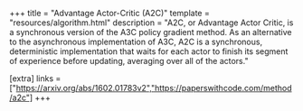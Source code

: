+++
title = "Advantage Actor-Critic (A2C)"
template = "resources/algorithm.html"
description = "A2C, or Advantage Actor Critic, is a synchronous version of the A3C policy gradient method. As an alternative to the asynchronous implementation of A3C, A2C is a synchronous, deterministic implementation that waits for each actor to finish its segment of experience before updating, averaging over all of the actors."

[extra]
links = ["https://arxiv.org/abs/1602.01783v2","https://paperswithcode.com/method/a2c"]
+++
